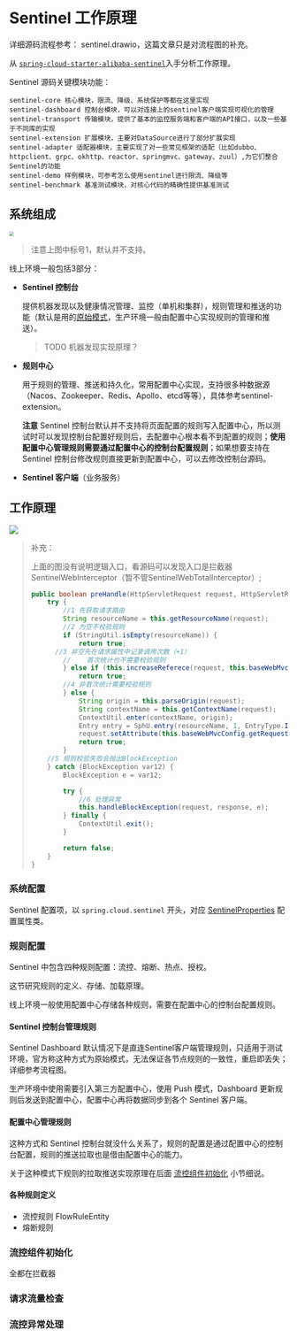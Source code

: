 # Sentinel 工作原理

详细源码流程参考： sentinel.drawio，这篇文章只是对流程图的补充。

从 [`spring-cloud-starter-alibaba-sentinel`](https://mvnrepository.com/artifact/com.alibaba.cloud/spring-cloud-starter-alibaba-sentinel)入手分析工作原理。

Sentinel 源码关键模块功能：

```
sentinel-core 核心模块，限流、降级、系统保护等都在这里实现
sentinel-dashboard 控制台模块，可以对连接上的sentinel客户端实现可视化的管理
sentinel-transport 传输模块，提供了基本的监控服务端和客户端的API接口，以及一些基于不同库的实现
sentinel-extension 扩展模块，主要对DataSource进行了部分扩展实现
sentinel-adapter 适配器模块，主要实现了对一些常见框架的适配（比如dubbo、httpclient、grpc、okhttp、reactor、springmvc、gateway、zuul）,为它们整合Sentinel的功能
sentinel-demo 样例模块，可参考怎么使用sentinel进行限流、降级等
sentinel-benchmark 基准测试模块，对核心代码的精确性提供基准测试
```



## 系统组成

<img src="https://user-images.githubusercontent.com/9434884/53381986-a0b73f00-39ad-11e9-90cf-b49158ae4b6f.png" style="zoom: 50%;" />

> 注意上图中标号1，默认并不支持。

线上环境一般包括3部分：

+ **Sentinel 控制台**

  提供机器发现以及健康情况管理、监控（单机和集群），规则管理和推送的功能（默认是用的[原始模式](https://github.com/alibaba/Sentinel/wiki/%E5%9C%A8%E7%94%9F%E4%BA%A7%E7%8E%AF%E5%A2%83%E4%B8%AD%E4%BD%BF%E7%94%A8-Sentinel#%E5%8E%9F%E5%A7%8B%E6%A8%A1%E5%BC%8F)，生产环境一般由配置中心实现规则的管理和推送）。

  > TODO 机器发现实现原理？

+ **规则中心**

  用于规则的管理、推送和持久化，常用配置中心实现，支持很多种数据源（Nacos、Zookeeper、Redis、Apollo、etcd等等），具体参考sentinel-extension。

  **注意** Sentinel 控制台默认并不支持将页面配置的规则写入配置中心，所以测试时可以发现控制台配置好规则后，去配置中心根本看不到配置的规则；**使用配置中心管理规则需要通过配置中心的控制台配置规则**；如果想要支持在 Sentinel 控制台修改规则直接更新到配置中心，可以去修改控制台源码。

+ **Sentinel 客户端**（业务服务）



## 工作原理

![](https://sentinelguard.io/docs/zh-cn/img/sentinel-slot-chain-architecture.png)

> 补充：
>
> 上面的图没有说明逻辑入口，看源码可以发现入口是拦截器SentinelWebInterceptor（暂不管SentinelWebTotalInterceptor）; 
>
> ```java
> public boolean preHandle(HttpServletRequest request, HttpServletResponse response, Object handler) throws Exception {
>     try {
>         //1 先获取请求路由
>         String resourceName = this.getResourceName(request);
>         //2 为空不校验规则
>         if (StringUtil.isEmpty(resourceName)) {
>             return true;
> 		//3 非空先在请求属性中记录调用次数（+1）
>         //	首次统计也不需要校验规则
>         } else if (this.increaseReferece(request, this.baseWebMvcConfig.getRequestRefName(), 1) != 1) {
>             return true;
>         //4 非首次统计需要校验规则
>         } else {
>             String origin = this.parseOrigin(request);
>             String contextName = this.getContextName(request);
>             ContextUtil.enter(contextName, origin);
>             Entry entry = SphU.entry(resourceName, 1, EntryType.IN);
>             request.setAttribute(this.baseWebMvcConfig.getRequestAttributeName(), entry);
>             return true;
>         }
>     //5 规则校验失败会抛出BlockException
>     } catch (BlockException var12) {
>         BlockException e = var12;
> 
>         try {
>             //6 处理异常
>             this.handleBlockException(request, response, e);
>         } finally {
>             ContextUtil.exit();
>         }
> 
>         return false;
>     }
> }
> ```

### 系统配置

Sentinel 配置项，以 `spring.cloud.sentinel` 开头，对应 [SentinelProperties](https://github.com/alibaba/spring-cloud-alibaba/blob/master/spring-cloud-alibaba-sentinel/src/main/java/com/alibaba/cloud/sentinel/SentinelProperties.java) 配置属性类。

### 规则配置

Sentinel 中包含四种规则配置：流控、熔断、热点、授权。

这节研究规则的定义、存储、加载原理。

线上环境一般使用配置中心存储各种规则，需要在配置中心的控制台配置规则。

#### Sentinel 控制台管理规则

Sentinel Dashboard 默认情况下是直连Sentinel客户端管理规则，只适用于测试环境，官方称这种方式为原始模式，无法保证各节点规则的一致性，重启即丢失；详细参考流程图。

生产环境中使用需要引入第三方配置中心，使用 Push 模式，Dashboard 更新规则后发送到配置中心，配置中心再将数据同步到各个 Sentinel 客户端。

#### 配置中心管理规则

这种方式和 Sentinel 控制台就没什么关系了，规则的配置是通过配置中心的控制台配置，规则的推送拉取也是借由配置中心的能力。

关于这种模式下规则的拉取推送实现原理在后面 [流控组件初始化](#流控组件初始化) 小节细说。

#### 各种规则定义

+ 流控规则 FlowRuleEntity
+ 熔断规则

### 流控组件初始化

全都在拦截器

### 请求流量检查



### 流控异常处理

